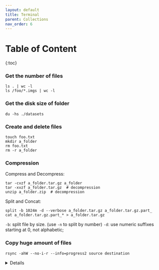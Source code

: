 ```yaml
---
layout: default
title: Terminal
parent: Collections
nav_order: 6
---
```

# Table of Content
{:toc}

### Get the **number of files**

```shell
ls . | wc -l
ls /foo/*.imgs | wc -l
```
### Get the **disk size** of folder

```shell
du -hs ./datasets
```
### Create and delete files

```shell
touch foo.txt
mkdir a_folder
rm foo.txt
rm -r a_folder
```

### Compression

Compress and Decompress:
```shell
tar -cvzf a_folder.tar.gz a_folder
tar -xvzf a_folder.tar.gz  # decompression
unzip a_folder.zip  # decompression
```
Split and Concat:
```shell
split -b 1024m -d --verbose a_folder.tar.gz a_folder.tar.gz.part_
cat a_folder.tar.gz.part_* > a_folder.tar.gz
```
``-b``: split file by size. (use ``-n`` to split by number)
``-d``: use numeric suffixes starting at 0, not alphabetic;

### Copy huge amount of files

```shell
rsync -ahW --no-i-r --info=progress2 source destination
```
<details>

``-a``: keep file information, including owners, permissions, etc. \
``-h``: make output human-readable. \
``-W``: copy files whole (w/o delta-xfer algorithm), faster. \
``--no-i-r``: scan files before copying, rather than at the same time. Faster when lots of files. \
``--info=progress2``: display a progress bar. \
``--dry-run``: perform a trial run that doesn’t make any changes (and produces mostly the same output as a real run). \
``source`` and ``destination``: the source file/folder and destination folder. \
``source/``: If a trailing slash added, the **content** in ``source`` will be copied into the ``destination``. So if ``destination`` doesn't exist or is empty, this works like a combination of copy and rename.
   
</details>
